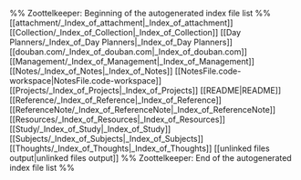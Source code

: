 %% Zoottelkeeper: Beginning of the autogenerated index file list  %%
 [[attachment/_Index_of_attachment|_Index_of_attachment]]
 [[Collection/_Index_of_Collection|_Index_of_Collection]]
 [[Day Planners/_Index_of_Day Planners|_Index_of_Day Planners]]
 [[douban.com/_Index_of_douban.com|_Index_of_douban.com]]
 [[Management/_Index_of_Management|_Index_of_Management]]
 [[Notes/_Index_of_Notes|_Index_of_Notes]]
 [[NotesFile.code-workspace|NotesFile.code-workspace]]
 [[Projects/_Index_of_Projects|_Index_of_Projects]]
 [[README|README]]
 [[Reference/_Index_of_Reference|_Index_of_Reference]]
 [[ReferenceNote/_Index_of_ReferenceNote|_Index_of_ReferenceNote]]
 [[Resources/_Index_of_Resources|_Index_of_Resources]]
 [[Study/_Index_of_Study|_Index_of_Study]]
 [[Subjects/_Index_of_Subjects|_Index_of_Subjects]]
 [[Thoughts/_Index_of_Thoughts|_Index_of_Thoughts]]
 [[unlinked files output|unlinked files output]]
%% Zoottelkeeper: End of the autogenerated index file list  %%
